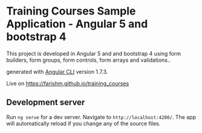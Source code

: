 # Training Courses Sample Application - Angular 5 and bootstrap 4

This project is developed in Angular 5 and and bootstrap 4 using form builders, form groups, form controls, form arrays
and validations..

generated with [Angular CLI](https://github.com/angular/angular-cli) version 1.7.3.

Live on https://farishm.github.io/training_courses

## Development server

Run `ng serve` for a dev server. Navigate to `http://localhost:4200/`. The app will automatically reload if you change any of the source files.

